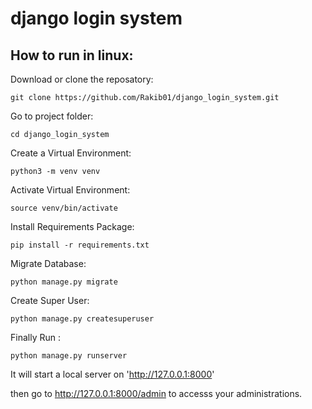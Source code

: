 # django login system

## How to run in linux:

Download or clone the reposatory:
```
git clone https://github.com/Rakib01/django_login_system.git
```
Go to project folder:
```
cd django_login_system
```
Create a Virtual Environment:
```
python3 -m venv venv
```
Activate Virtual Environment:
```
source venv/bin/activate
```
Install Requirements Package:
```
pip install -r requirements.txt
```
Migrate Database:
```
python manage.py migrate
```
Create Super User:
```
python manage.py createsuperuser
```
Finally Run :
```
python manage.py runserver
```
It will start a local server on 'http://127.0.0.1:8000'

then go to http://127.0.0.1:8000/admin to accesss your administrations.
